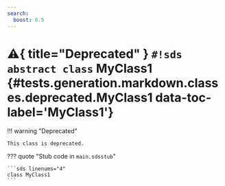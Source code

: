 ```yaml
---
search:
  boost: 0.5
---
```


# :warning:{ title="Deprecated" } `#!sds abstract class` MyClass1 {#tests.generation.markdown.classes.deprecated.MyClass1 data-toc-label='MyClass1'}

!!! warning "Deprecated"

    This class is deprecated.

??? quote "Stub code in `main.sdsstub`"

    ```sds linenums="4"
    class MyClass1
    ```
